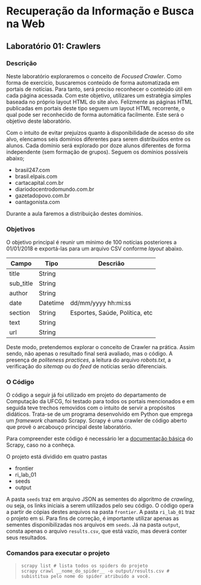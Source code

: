 # Recuperação da Informação e Busca na Web
## Laboratório 01: Crawlers

### Descrição

Neste laboratório exploraremos o conceito de *Focused Crawler*. Como forma de exercício, buscaremos conteúdo de forma automatizada em portais de notícias. Para tanto, será preciso reconhecer o conteúdo útil em cada página acessada. Com este objetivo, utilizares um estratégia simples baseada no próprio layout HTML do site alvo. Felizmente as páginas HTML publicadas em portais deste tipo seguem um layout HTML recorrente, o qual pode ser reconhecido de forma automática facilmente. Este será o objetivo deste laboratório.

Com o intuito de evitar prejuízos quanto à disponibilidade de acesso do site alvo, elencamos seis domínios diferentes para serem distribuídos entre os alunos. Cada domínio será explorado por doze alunos diferentes de forma independente (sem formação de grupos). Seguem os domínios possíveis abaixo;

- brasil247.com
- brasil.elpais.com
- cartacapital.com.br
- diariodocentrodomundo.com.br
- gazetadopovo.com.br
- oantagonista.com

Durante a aula faremos a distribuição destes domínios.

### Objetivos

O objetivo principal é reunir um mínimo de 100 notícias posteriores a 01/01/2018 e exportá-las para um arquivo CSV conforme *layout* abaixo.

| Campo     | Tipo     | Descrião                      |
| --------- | -------- | ------------------------------ |
| title     | String   |                                |
| sub_title | String   |                                |
| author    | String   |                                |
| date      | Datetime | dd/mm/yyyy hh:mi:ss            |
| section   | String   | Esportes, Saúde, Política, etc |
| text      | String   |                                |
| url       | String   |                                |


Deste modo, pretendemos explorar o conceito de Crawler na prática. Assim sendo, não apenas o resultado final será avaliado, mas o código. A presença de *politeness practices*, a leitura do arquivo *robots.txt*, a verificação do *sitemap* ou do *feed* de notícias serão diferenciais.

### O Código

O código a seguir já foi utilizado em projeto do departamento de Computação da UFCG, foi testado para todos os portais mencionados e em seguida teve trechos removidos com o intuito de servir a propósitos didáticos. Trata-se de um programa desenvolvido em Python que emprega um *framework* chamado Scrapy. Scrapy é uma crawler de código aberto que provê o arcabouço principal deste laboratório.

Para compreender este código é necessário ler a [documentação básica](http://docs.scrapy.org/en/latest/intro/tutorial.html) do Scrapy, caso no a conheça.

O projeto está dividido em quatro pastas

- frontier
- ri_lab_01
- seeds
- output

A pasta `seeds` traz em arquivo JSON as sementes do algoritmo de *crawling*, ou seja, os links iniciais a serem utilizados pelo seu código. O código opera a partir de cópias destes arquivos na pasta `frontier`. A pasta `ri_lab_01` traz o projeto em si. Para fins de correção, é importante utilizar apenas as sementes disponibilizadas nos arquivos em `seeds`. Já na pasta `output`, consta apenas o arquivo `results.csv`, que está vazio, mas deverá conter seus resultados.

### Comandos para executar o projeto

> ```shell
> scrapy list # lista todos os spiders do projeto
> scrapy crawl __nome_do_spider__ -o output/results.csv # subistitua pelo nome do spider atribuido a você.
> ```
